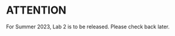 # ATTENTION

For Summer 2023, Lab 2 is to be released. Please check back later. 

<!-- 
Please refer to the Lab 2 assignment posted on Blackboard. You should understand the "MapReduce" example in the "Exercises" folder and use similar methods. 
# `matrix_multi` Sample

We use matrix multiplication example to show how to design data parallel programs in OpenCL. Using it, we demonstrate how "thinking-in-parallel" helps take advantage of the parallelism in a task and implement it in OpenCL. 

| Optimized for                     | Description
|:---                               |:---
| OS                                | Linux* Ubuntu* 18.04
| Hardware                          | Skylake with GEN9 or newer, Intel(R) Programmable Acceleration Card with Intel(R) Arria(R) 10 GX FPGA
| Software                          | Intel&reg; FPGA SDK for OpenCL 19.1 or later, FPGA Runtime Environment for OpenCL  
  
The compilation and run-time profiling are performed on Intel FPGA DevCloud, a free development platform.

## Purpose

We use matrix_multi example to demonstrate how OpenCL supports kernel functions that define how computation is carried out on a partition of the whole dataset or task.  

## Key Implementation Details 
The implementation covers basic concepts of OpenCL programming such as platform/device selection, command queue, buffers and kernel. 

## License  
This code sample is licensed under MIT license. 


## Building the `matrix-multi` Program for Intel(R) FPGA

**The following commands are to be executed on a Intel DevCloud Compute Node**  

### Emulation Mode
```
    cd Labs/lab2/matrix_multi
    aoc -march=emulator -v device/matrix_multi.cl -o bin/matrix_multi_emulation.aocx
    ln -sf matrix_multi_emulation.aocx bin/matrix_multi.aocx
    make
    ./bin/host -emulator
```

### FPGA Hardware Mode

#### Compiling for FPGA Hardware
```
    aoc device/matrix_multi.cl -o bin/matrix_multi_fpga.aocx -board=pac_a10
    cd bin
    source $AOCL_BOARD_PACKAGE_ROOT/linux64/libexec/sign_aocx.sh -H openssl_manager -i matrix_multi_fpga.aocx -r NULL -k NULL -o matrix_multi_fpga_unsigned.aocx

```
Because no root key or code signing key is provided, the script asks if you would like to create an unsigned bitstream, as shown below. Type Y to accept an unsigned bitstream.

         No root key specified. Generate unsigned bitstream? Y = yes, N = no: Y
         No CSK specified. Generate unsigned bitstream? Y = yes, N = no: Y
         
#### Downloading the bit stream into the PAC card

The executable that you run on the FPGA on the PAC card is called an .aocx file (Altera OpenCL executable).

To see what FPGA accelerator cards are available, we type the following into the terminal. 

```bash
aoc --list-boards
```

You will observe the pac_10 board is available. Next, as you did during the initial step, run the aocl diagnose command so that you can get the device name.

```
aocl diagnose
```

Observe that the device name is acl0.

Next, you need to create the unsigned version of the .aocx file. 

#### Programming the Arria 10 GX PAC Card

Next, you will program the PAC card with hello_world_fpga_unsigned.aocx (version 1.2.1) FPGA executable with one of the following commands:

```
aocl program acl0 matrix_multi_fpga_unsigned.aocx
```


#### Running the host code 

You have already run `make` to build the CPU host executable in the prior section, so it's not necessary to compile the host code again. Simply run the following command to run a heterogeneous workload that combines CPU and FPGA execution to utilizing the CPU and FPGA working in tandem.

```bash
./host
```


### Application Parameters
There are no editable parameters for this sample.

### Example of Output

-->
